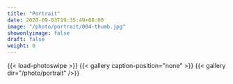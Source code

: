 ```yaml
---
title: "Portrait"
date: 2020-09-03T19:35:49+08:00
image: "/photo/portrait/004-thumb.jpg"
showonlyimage: false
draft: false
weight: 0
---
```

<!--more-->
{{< load-photoswipe >}} 
{{< gallery caption-position="none" >}}
{{< gallery dir="/photo/portrait" />}}
